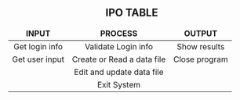 <h2 align="center"> IPO TABLE </h2>
<table align="center">
  <thead align="center">
    <tr>
      <td><b> INPUT </b></td>
      <td><b> PROCESS </b></td>
      <td><b> OUTPUT </b></td>
    </tr>
  </thead align="center">
  <tbody align="center">
    <tr>
      <td> Get login info </td>
      <td> Validate Login info </td>
      <td> Show results </td>
    </tr>
    <tr>
      <td> Get user input </td>
      <td> Create or Read a data file </td>
      <td> Close program</td>
    </tr>
    <tr>
      <td>  </td>
      <td> Edit and update data file </td>
      <td>   </td>
    </tr>
    <tr>
      <td>  </td>
      <td> Exit System </td>
      <td>  </td>
    </tr>
  </tbody>
